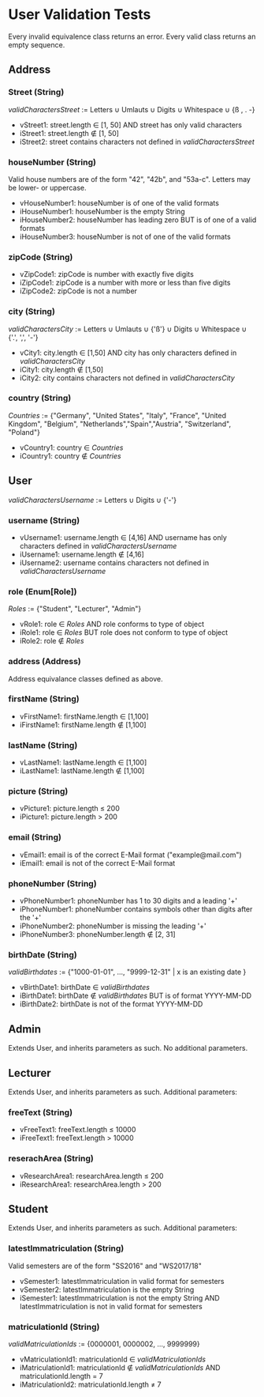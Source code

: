 # User Validation Tests
Every invalid equivalence class returns an error. Every valid class returns an empty sequence.

## Address

### Street (String)
*validCharactersStreet* := Letters ∪ Umlauts ∪ Digits ∪ Whitespace ∪ {ß , .  -}
- vStreet1: street.length ∈ [1, 50] AND street has only valid characters
- iStreet1: street.length ∉ [1, 50] 
- iStreet2: street contains characters not defined in *validCharactersStreet*

### houseNumber (String)
Valid house numbers are of the form "42", "42b", and "53a-c". Letters may be lower- or uppercase.
- vHouseNumber1: houseNumber is of one of the valid formats
- iHouseNumber1: houseNumber is the empty String
- iHouseNumber2: houseNumber has leading zero BUT is of one of a valid formats
- iHouseNumber3: houseNumber is not of one of the valid formats

### zipCode (String)
- vZipCode1: zipCode is number with exactly five digits
- iZipCode1: zipCode is a number with more or less than five digits
- iZipCode2: zipCode is not a number

### city (String)
*validCharactersCity* := Letters ∪ Umlauts ∪ {'ß'} ∪ Digits ∪ Whitespace ∪ {'.', ',', '-'}
- vCity1: city.length ∈ [1,50] AND city has only characters defined in *validCharactersCity*
- iCity1: city.length ∉ [1,50] 
- iCity2: city contains characters not defined in *validCharactersCity*

### country (String)
*Countries* := {"Germany", "United States", "Italy", "France", "United Kingdom", "Belgium", "Netherlands","Spain","Austria", "Switzerland", "Poland"}

- vCountry1: country ∈ *Countries*
- iCountry1: country ∉ *Countries*

## User
*validCharactersUsername* := Letters ∪ Digits ∪ {'-'}
### username (String)
- vUsername1: username.length ∈ [4,16] AND username has only characters defined in *validCharactersUsername*
- iUsername1: username.length ∉ [4,16]
- iUsername2: username contains characters not defined in *validCharactersUsername*

### role (Enum[Role])
*Roles* := {"Student", "Lecturer", "Admin"}
- vRole1: role ∈ *Roles* AND role conforms to type of object
- iRole1: role ∈ *Roles* BUT role does not conform to type of object
- iRole2: role ∉ *Roles*

### address (Address)
Address equivalance classes defined as above.

### firstName (String)
- vFirstName1: firstName.length ∈ [1,100]
- iFirstName1: firstName.length ∉ [1,100]

### lastName (String)
- vLastName1: lastName.length ∈ [1,100]
- iLastName1: lastName.length ∉ [1,100]

### picture (String)
- vPicture1: picture.length ≤ 200
- iPicture1: picture.length > 200

### email (String)
- vEmail1: email is of the correct E-Mail format ("<span>example@mail.</span>com")
- iEmail1: email is not of the correct E-Mail format 

### phoneNumber (String)
- vPhoneNumber1: phoneNumber has 1 to 30 digits and a leading '+'
- iPhoneNumber1: phoneNumber contains symbols other than digits after the '+'
- iPhoneNumber2: phoneNumber is missing the leading '+'
- iPhoneNumber3: phoneNumber.length ∉ [2, 31]

### birthDate (String)
*validBirthdates* := {"1000-01-01", ..., "9999-12-31" | x is an existing date }
- vBirthDate1: birthDate ∈ *validBirthdates*
- iBirthDate1: birthDate ∉ *validBirthdates* BUT is of format YYYY-MM-DD
- iBirthDate2: birthDate is not of the format YYYY-MM-DD

## Admin
Extends User, and inherits parameters as such. No additional parameters.

## Lecturer
Extends User, and inherits parameters as such. Additional parameters:

### freeText (String)
- vFreeText1: freeText.length ≤ 10000
- iFreeText1: freeText.length > 10000

### reserachArea (String)
- vResearchArea1: researchArea.length ≤ 200
- iResearchArea1: researchArea.length > 200

## Student
Extends User, and inherits parameters as such. Additional parameters:

### latestImmatriculation (String)
Valid semesters are of the form "SS2016" and "WS2017/18"
- vSemester1: latestImmatriculation in valid format for semesters
- vSemester2: latestImmatriculation is the empty String
- iSemester1: latestImmatriculation is not the empty String AND latestImmatriculation is not in valid format for semesters

### matriculationId (String)
*validMatriculationIds* := {0000001, 0000002, ..., 9999999}
- vMatriculationId1: matriculationId ∈ *validMatriculationIds*
- iMatriculationId1: matriculationId ∉ *validMatriculationIds* AND matriculationId.length = 7
- iMatriculationId2: matriculationId.length ≠ 7
